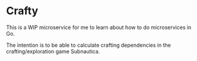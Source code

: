 # Crafty

This is a WIP microservice for me to learn about how to do microservices in Go.

The intention is to be able to calculate crafting dependencies in the crafting/exploration game Subnautica.
